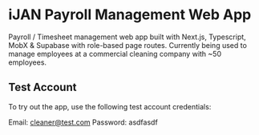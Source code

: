 # iJAN Payroll Management Web App

Payroll / Timesheet management web app built with Next.js, Typescript, MobX & Supabase with role-based page routes. Currently being used to manage employees at a commercial cleaning company with ~50 employees.

## Test Account

To try out the app, use the following test account credentials: 

Email: cleaner@test.com
Password: asdfasdf
